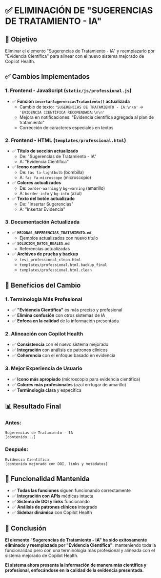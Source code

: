 # ✅ ELIMINACIÓN DE "SUGERENCIAS DE TRATAMIENTO - IA"

## 🎯 **Objetivo**
Eliminar el elemento "Sugerencias de Tratamiento - IA" y reemplazarlo por "Evidencia Científica" para alinear con el nuevo sistema mejorado de Copilot Health.

## ✅ **Cambios Implementados**

### **1. Frontend - JavaScript (`static/js/professional.js`)**
- ✅ **Función `insertarSugerenciasTratamiento()` actualizada**
  - Cambio de texto: `'SUGERENCIAS DE TRATAMIENTO - IA:\n\n'` → `'EVIDENCIA CIENTÍFICA RECOMENDADA:\n\n'`
  - Mejora en notificaciones: "Evidencia científica agregada al plan de tratamiento"
  - Corrección de caracteres especiales en textos

### **2. Frontend - HTML (`templates/professional.html`)**
- ✅ **Título de sección actualizado**
  - De: "Sugerencias de Tratamiento - IA"
  - A: "Evidencia Científica"
- ✅ **Icono cambiado**
  - De: `fas fa-lightbulb` (bombilla)
  - A: `fas fa-microscope` (microscopio)
- ✅ **Colores actualizados**
  - De: `border-warning` y `bg-warning` (amarillo)
  - A: `border-info` y `bg-info` (azul)
- ✅ **Texto del botón actualizado**
  - De: "Insertar Sugerencias"
  - A: "Insertar Evidencia"

### **3. Documentación Actualizada**
- ✅ **`MEJORAS_REFERENCIAS_TRATAMIENTO.md`**
  - Ejemplos actualizados con nuevo título
- ✅ **`SOLUCION_DATOS_REALES.md`**
  - Referencias actualizadas
- ✅ **Archivos de prueba y backup**
  - `test_professional_clean.html`
  - `templates/professional.html.backup_final`
  - `templates/professional.html.clean`

## 🎯 **Beneficios del Cambio**

### **1. Terminología Más Profesional**
- ✅ **"Evidencia Científica"** es más preciso y profesional
- ✅ **Elimina confusión** con otros sistemas de IA
- ✅ **Enfoca en la calidad** de la información presentada

### **2. Alineación con Copilot Health**
- ✅ **Consistencia** con el nuevo sistema mejorado
- ✅ **Integración** con análisis de patrones clínicos
- ✅ **Coherencia** con el enfoque basado en evidencia

### **3. Mejor Experiencia de Usuario**
- ✅ **Icono más apropiado** (microscopio para evidencia científica)
- ✅ **Colores más profesionales** (azul en lugar de amarillo)
- ✅ **Terminología clara** y específica

## 📊 **Resultado Final**

### **Antes:**
```
Sugerencias de Tratamiento - IA
[contenido...]
```

### **Después:**
```
Evidencia Científica
[contenido mejorado con DOI, links y metadatos]
```

## 🚀 **Funcionalidad Mantenida**

- ✅ **Todas las funciones** siguen funcionando correctamente
- ✅ **Integración con APIs** médicas intacta
- ✅ **Sistema de DOI y links** funcionando
- ✅ **Análisis de patrones clínicos** integrado
- ✅ **Sidebar dinámica** con Copilot Health

## 🎉 **Conclusión**

**El elemento "Sugerencias de Tratamiento - IA" ha sido exitosamente eliminado y reemplazado por "Evidencia Científica"**, manteniendo toda la funcionalidad pero con una terminología más profesional y alineada con el sistema mejorado de Copilot Health.

**El sistema ahora presenta la información de manera más científica y profesional, enfocándose en la calidad de la evidencia presentada.** 